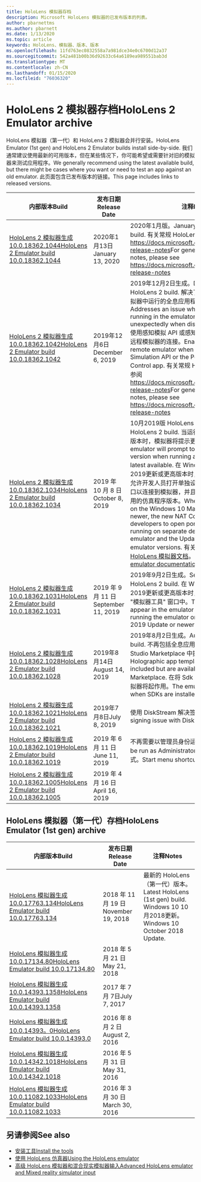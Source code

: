 ```yaml
---
title: HoloLens 模拟器存档
description: Microsoft HoloLens 模拟器的已发布版本的列表。
author: pbarnettms
ms.author: pbarnett
ms.date: 1/13/2020
ms.topic: article
keywords: HoloLens、模拟器、版本、版本
ms.openlocfilehash: 11fd763ec0832558a7a981dce34e0c6700d12a37
ms.sourcegitcommit: 542a481b00b36d92633c64a6189ea989551bab3d
ms.translationtype: MT
ms.contentlocale: zh-CN
ms.lasthandoff: 01/15/2020
ms.locfileid: "76036320"
---
```

# <a name="hololens-2-emulator-archive"></a><span data-ttu-id="4ce4c-104">HoloLens 2 模拟器存档</span><span class="sxs-lookup"><span data-stu-id="4ce4c-104">HoloLens 2 Emulator archive</span></span>

<span data-ttu-id="4ce4c-105">HoloLens 模拟器（第一代）和 HoloLens 2 模拟器会并行安装。</span><span class="sxs-lookup"><span data-stu-id="4ce4c-105">HoloLens Emulator (1st gen) and HoloLens 2 Emulator builds install side-by-side.</span></span> <span data-ttu-id="4ce4c-106">我们通常建议使用最新的可用版本，但在某些情况下，你可能希望或需要针对旧的模拟器来测试应用程序。</span><span class="sxs-lookup"><span data-stu-id="4ce4c-106">We generally recommend using the latest available build, but there might be cases where you want or need to test an app against an old emulator.</span></span> <span data-ttu-id="4ce4c-107">此页面包含已发布版本的链接。</span><span class="sxs-lookup"><span data-stu-id="4ce4c-107">This page includes links to released versions.</span></span>

|  <span data-ttu-id="4ce4c-108">内部版本</span><span class="sxs-lookup"><span data-stu-id="4ce4c-108">Build</span></span> |  <span data-ttu-id="4ce4c-109">发布日期</span><span class="sxs-lookup"><span data-stu-id="4ce4c-109">Release Date</span></span> |  <span data-ttu-id="4ce4c-110">注释</span><span class="sxs-lookup"><span data-stu-id="4ce4c-110">Notes</span></span> | 
|----------|----------|----------|
|  [<span data-ttu-id="4ce4c-111">HoloLens 2 模拟器生成10.0.18362.1044</span><span class="sxs-lookup"><span data-stu-id="4ce4c-111">HoloLens 2 Emulator build 10.0.18362.1044</span></span>](https://go.microsoft.com/fwlink/?linkid=2114824) | <span data-ttu-id="4ce4c-112">2020年1月13日</span><span class="sxs-lookup"><span data-stu-id="4ce4c-112">January 13, 2020</span></span> | <span data-ttu-id="4ce4c-113">2020年1月版。</span><span class="sxs-lookup"><span data-stu-id="4ce4c-113">January 2020 HoloLens 2 build.</span></span>  <span data-ttu-id="4ce4c-114">有关常规 HoloLens 2 发行说明，请参阅 https://docs.microsoft.com/hololens/hololens-release-notes</span><span class="sxs-lookup"><span data-stu-id="4ce4c-114">For general HoloLens 2 release notes, please see https://docs.microsoft.com/hololens/hololens-release-notes</span></span> |
|  [<span data-ttu-id="4ce4c-115">HoloLens 2 模拟器生成10.0.18362.1042</span><span class="sxs-lookup"><span data-stu-id="4ce4c-115">HoloLens 2 Emulator build 10.0.18362.1042</span></span>](https://go.microsoft.com/fwlink/?linkid=2112589) | <span data-ttu-id="4ce4c-116">2019年12月6日</span><span class="sxs-lookup"><span data-stu-id="4ce4c-116">December 6, 2019</span></span> | <span data-ttu-id="4ce4c-117">2019年12月2日生成。</span><span class="sxs-lookup"><span data-stu-id="4ce4c-117">December 2019 HoloLens 2 build.</span></span>  <span data-ttu-id="4ce4c-118">解决了在显示 pin 面板时，模拟器中运行的全息应用程序将意外挂起的问题。</span><span class="sxs-lookup"><span data-stu-id="4ce4c-118">Addresses an issue where a Holographic app running in the emulator will be suspended unexpectedly when displaying the pins panel.</span></span>  <span data-ttu-id="4ce4c-119">使用感知模拟 API 或感知模拟控制应用时启用与远程模拟器的连接。</span><span class="sxs-lookup"><span data-stu-id="4ce4c-119">Enables connectivity to a remote emulator when using the Perception Simulation API or the Perception Simulation Control app.</span></span>  <span data-ttu-id="4ce4c-120">有关常规 HoloLens 2 发行说明，请参阅 https://docs.microsoft.com/hololens/hololens-release-notes</span><span class="sxs-lookup"><span data-stu-id="4ce4c-120">For general HoloLens 2 release notes, please see https://docs.microsoft.com/hololens/hololens-release-notes</span></span> |
|  [<span data-ttu-id="4ce4c-121">HoloLens 2 模拟器生成10.0.18362.1034</span><span class="sxs-lookup"><span data-stu-id="4ce4c-121">HoloLens 2 Emulator build 10.0.18362.1034</span></span>](https://go.microsoft.com/fwlink/?linkid=2106649) | <span data-ttu-id="4ce4c-122">2019 年 10 月 8 日</span><span class="sxs-lookup"><span data-stu-id="4ce4c-122">October 8, 2019</span></span> | <span data-ttu-id="4ce4c-123">10月2019版 HoloLens 2 生成。</span><span class="sxs-lookup"><span data-stu-id="4ce4c-123">October 2019 HoloLens 2 build.</span></span>  <span data-ttu-id="4ce4c-124">当运行的版本低于最新的可用版本时，模拟器将提示更新为新版本。</span><span class="sxs-lookup"><span data-stu-id="4ce4c-124">The emulator will prompt to update to a new version when running a version older than the latest available.</span></span>  <span data-ttu-id="4ce4c-125">在 Windows 10 上使用模拟器2019更新或更高版本时，新的 NAT 配置选项卡允许开发人员打开单独设备上运行的应用程序的端口以连接到模拟器，并且 "更新" 选项卡将显示可用的仿真程序版本。</span><span class="sxs-lookup"><span data-stu-id="4ce4c-125">When using the emulator on the Windows 10 May 2019 Update or newer, the new NAT Configuration tab allows developers to open ports for applications running on separate devices to connect to the emulator and the Updates tab shows available emulator versions.</span></span>  <span data-ttu-id="4ce4c-126">有关更多详细信息，请参阅[HoloLens 模拟器文档](using-the-hololens-emulator.md)。</span><span class="sxs-lookup"><span data-stu-id="4ce4c-126">See the [HoloLens emulator documentation](using-the-hololens-emulator.md) for additional details.</span></span> |
|  [<span data-ttu-id="4ce4c-127">HoloLens 2 模拟器生成10.0.18362.1031</span><span class="sxs-lookup"><span data-stu-id="4ce4c-127">HoloLens 2 Emulator build 10.0.18362.1031</span></span>](https://go.microsoft.com/fwlink/?linkid=2103724) | <span data-ttu-id="4ce4c-128">2019 年 9 月 11 日</span><span class="sxs-lookup"><span data-stu-id="4ce4c-128">September 11, 2019</span></span> | <span data-ttu-id="4ce4c-129">2019年9月2日生成。</span><span class="sxs-lookup"><span data-stu-id="4ce4c-129">September 2019 HoloLens 2 build.</span></span>  <span data-ttu-id="4ce4c-130">在 Windows 10 上运行模拟器2019更新或更高版本时，"网络" 选项卡将显示在 "模拟器工具" 窗口中。</span><span class="sxs-lookup"><span data-stu-id="4ce4c-130">The Network tab will appear in the emulator Tools window when running the emulator on the Windows 10 May 2019 Update or newer.</span></span> |
|  [<span data-ttu-id="4ce4c-131">HoloLens 2 模拟器生成10.0.18362.1028</span><span class="sxs-lookup"><span data-stu-id="4ce4c-131">HoloLens 2 Emulator build 10.0.18362.1028</span></span>](https://go.microsoft.com/fwlink/?linkid=2101019) | <span data-ttu-id="4ce4c-132">2019年8月14日</span><span class="sxs-lookup"><span data-stu-id="4ce4c-132">August 14, 2019</span></span> | <span data-ttu-id="4ce4c-133">2019年8月2日生成。</span><span class="sxs-lookup"><span data-stu-id="4ce4c-133">August 2019 HoloLens 2 build.</span></span>  <span data-ttu-id="4ce4c-134">不再包括全息应用程序模板，但 Visual Studio Marketplace 中提供了这些模板。</span><span class="sxs-lookup"><span data-stu-id="4ce4c-134">Holographic app templates are no longer included but are available in the Visual Studio Marketplace.</span></span>  <span data-ttu-id="4ce4c-135">在将 Sdk 安装到自定义位置时，模拟器将起作用。</span><span class="sxs-lookup"><span data-stu-id="4ce4c-135">The emulator will now work when SDKs are installed to a custom location.</span></span> |
|  [<span data-ttu-id="4ce4c-136">HoloLens 2 模拟器生成10.0.18362.1021</span><span class="sxs-lookup"><span data-stu-id="4ce4c-136">HoloLens 2 Emulator build 10.0.18362.1021</span></span>](https://go.microsoft.com/fwlink/?linkid=2098508) | <span data-ttu-id="4ce4c-137">2019年7月8日</span><span class="sxs-lookup"><span data-stu-id="4ce4c-137">July 8, 2019</span></span> | <span data-ttu-id="4ce4c-138">使用 DiskStream 解决签名问题</span><span class="sxs-lookup"><span data-stu-id="4ce4c-138">Addresses a signing issue with DiskStream.dll</span></span> |
|  [<span data-ttu-id="4ce4c-139">HoloLens 2 模拟器生成10.0.18362.1019</span><span class="sxs-lookup"><span data-stu-id="4ce4c-139">HoloLens 2 Emulator build 10.0.18362.1019</span></span>](https://go.microsoft.com/fwlink/?linkid=2095316) | <span data-ttu-id="4ce4c-140">2019 年 6 月 11 日</span><span class="sxs-lookup"><span data-stu-id="4ce4c-140">June 11, 2019</span></span> | <span data-ttu-id="4ce4c-141">不再需要以管理员身份运行。</span><span class="sxs-lookup"><span data-stu-id="4ce4c-141">No longer needs to be run as Administrator.</span></span>  <span data-ttu-id="4ce4c-142">添加了开始菜单快捷方式。</span><span class="sxs-lookup"><span data-stu-id="4ce4c-142">Start menu shortcut added.</span></span> |
|  [<span data-ttu-id="4ce4c-143">HoloLens 2 模拟器生成10.0.18362.1005</span><span class="sxs-lookup"><span data-stu-id="4ce4c-143">HoloLens 2 Emulator build 10.0.18362.1005</span></span>](https://go.microsoft.com/fwlink/?linkid=2087187) | <span data-ttu-id="4ce4c-144">2019 年 4 月 16 日</span><span class="sxs-lookup"><span data-stu-id="4ce4c-144">April 16, 2019</span></span> |  |

## <a name="hololens-emulator-1st-gen-archive"></a><span data-ttu-id="4ce4c-145">HoloLens 模拟器（第一代）存档</span><span class="sxs-lookup"><span data-stu-id="4ce4c-145">HoloLens Emulator (1st gen) archive</span></span>

|  <span data-ttu-id="4ce4c-146">内部版本</span><span class="sxs-lookup"><span data-stu-id="4ce4c-146">Build</span></span> |  <span data-ttu-id="4ce4c-147">发布日期</span><span class="sxs-lookup"><span data-stu-id="4ce4c-147">Release Date</span></span> |  <span data-ttu-id="4ce4c-148">注释</span><span class="sxs-lookup"><span data-stu-id="4ce4c-148">Notes</span></span> | 
|----------|----------|----------|
|  [<span data-ttu-id="4ce4c-149">HoloLens 模拟器生成10.0.17763.134</span><span class="sxs-lookup"><span data-stu-id="4ce4c-149">HoloLens Emulator build 10.0.17763.134</span></span>](https://go.microsoft.com/fwlink/?linkid=2065980) | <span data-ttu-id="4ce4c-150">2018 年 11 月 19 日</span><span class="sxs-lookup"><span data-stu-id="4ce4c-150">November 19, 2018</span></span> | <span data-ttu-id="4ce4c-151">最新的 HoloLens （第一代）版本。</span><span class="sxs-lookup"><span data-stu-id="4ce4c-151">Latest HoloLens (1st gen) build.</span></span> <span data-ttu-id="4ce4c-152">Windows 10 10 月2018更新。</span><span class="sxs-lookup"><span data-stu-id="4ce4c-152">Windows 10 October 2018 Update.</span></span> |
|  [<span data-ttu-id="4ce4c-153">HoloLens 模拟器生成10.0.17134.80</span><span class="sxs-lookup"><span data-stu-id="4ce4c-153">HoloLens Emulator build 10.0.17134.80</span></span>](https://go.microsoft.com/fwlink/?linkid=874531) | <span data-ttu-id="4ce4c-154">2018 年 5 月 21 日</span><span class="sxs-lookup"><span data-stu-id="4ce4c-154">May 21, 2018</span></span> | 
|  [<span data-ttu-id="4ce4c-155">HoloLens 模拟器生成10.0.14393.1358</span><span class="sxs-lookup"><span data-stu-id="4ce4c-155">HoloLens Emulator build 10.0.14393.1358</span></span>](https://go.microsoft.com/fwlink/?linkid=852626) |  <span data-ttu-id="4ce4c-156">2017 年 7 月 7日</span><span class="sxs-lookup"><span data-stu-id="4ce4c-156">July 7, 2017</span></span> |
|  [<span data-ttu-id="4ce4c-157">HoloLens 模拟器生成10.0.14393。0</span><span class="sxs-lookup"><span data-stu-id="4ce4c-157">HoloLens Emulator build 10.0.14393.0</span></span>](https://go.microsoft.com/fwlink/?LinkID=823018) |  <span data-ttu-id="4ce4c-158">2016 年 8 月 2 日</span><span class="sxs-lookup"><span data-stu-id="4ce4c-158">August 2, 2016</span></span> |
|  [<span data-ttu-id="4ce4c-159">HoloLens 模拟器生成10.0.14342.1018</span><span class="sxs-lookup"><span data-stu-id="4ce4c-159">HoloLens Emulator build 10.0.14342.1018</span></span>](https://go.microsoft.com/fwlink/?LinkID=823018) |  <span data-ttu-id="4ce4c-160">2016 年 5 月 31 日</span><span class="sxs-lookup"><span data-stu-id="4ce4c-160">May 31, 2016</span></span> |
|  [<span data-ttu-id="4ce4c-161">HoloLens 模拟器生成10.0.11082.1033</span><span class="sxs-lookup"><span data-stu-id="4ce4c-161">HoloLens Emulator build 10.0.11082.1033</span></span>](https://go.microsoft.com/fwlink/?LinkID=724053) |  <span data-ttu-id="4ce4c-162">2016 年 3 月 30 日</span><span class="sxs-lookup"><span data-stu-id="4ce4c-162">March 30, 2016</span></span> |

## <a name="see-also"></a><span data-ttu-id="4ce4c-163">另请参阅</span><span class="sxs-lookup"><span data-stu-id="4ce4c-163">See also</span></span>
* [<span data-ttu-id="4ce4c-164">安装工具</span><span class="sxs-lookup"><span data-stu-id="4ce4c-164">Install the tools</span></span>](install-the-tools.md)
* [<span data-ttu-id="4ce4c-165">使用 HoloLens 仿真器</span><span class="sxs-lookup"><span data-stu-id="4ce4c-165">Using the HoloLens emulator</span></span>](using-the-hololens-emulator.md)
* [<span data-ttu-id="4ce4c-166">高级 HoloLens 模拟器和混合现实模拟器输入</span><span class="sxs-lookup"><span data-stu-id="4ce4c-166">Advanced HoloLens emulator and Mixed reality simulator input</span></span>](advanced-hololens-emulator-and-mixed-reality-simulator-input.md)

